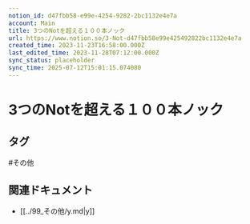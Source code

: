 ```yaml
---
notion_id: d47fbb58-e99e-4254-9282-2bc1132e4e7a
account: Main
title: 3つのNotを超える１００本ノック
url: https://www.notion.so/3-Not-d47fbb58e99e425492822bc1132e4e7a
created_time: 2023-11-23T16:58:00.000Z
last_edited_time: 2023-11-28T07:12:00.000Z
sync_status: placeholder
sync_time: 2025-07-12T15:01:15.074080
---
```

# 3つのNotを超える１００本ノック


## タグ

#その他 

## 関連ドキュメント

- [[../99_その他/y.md|y]]
